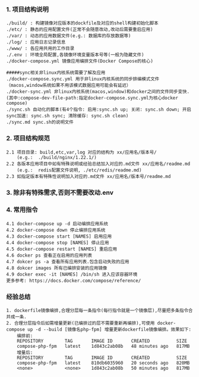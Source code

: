 ### 1. 项目结构说明
	./build/ : 构建镜像对应版本的dockfile及对应的shell构建初始化脚本
	./etc/ : 静态的应用配置文件(正常不会随意改动,改动后需要重启应用)
	./var/ : 动态的应用数据文件(e.g.: 数据库的存放数据等)
	./log/ : 应用日志记录信息
	./www/ : 各应用共用的工作目录
	./.env : 环境全局配置,各镜像环境变量版本号等(一般为隐藏文件)
	./docker-compose.yml 镜像应用编排文件(Docker Compose的核心)
	
	#####sync相关非linux内核系统需要了解及应用
	./docker-compose.sync.yml 用于非linux内核系统的同步排编模式文件（macos,window系统如果不用该模式数据应用可能会有延迟）
	./docker-sync.yml 非linux内核系统(macos,window)和docker之间的文件同步变快.(其中:compose-dev-file-path:指定docker-compose.sync.yml为核心docker compose)
	./sync.sh 自动化的脚本(有4个指令: 启用:sync.sh up; 关闭: sync.sh down; 开启sync加速: sync.sh sync; 清除缓存: sync.sh clean)
	./sync.md sync.sh的说明文件

### 2. 项目结构规范
	2.1 项目目录: build,etc,var,log 对应的结构为 xx/应用名/版本号/
		(e.g.:  ./build/nginx/1.22.1/)
	2.2 各版本应用项目中如有特殊说明或经验总结加入对应的.md文件 xx/应用名/readme.md
		(e.g.:  redis配置文件说明, ./etc/redis/readme.md)
	2.3 如指定版本有特殊性说明加入对应的.md文件 xx/应用名/版本号/readme.md

### 3. 除非有特殊需求,否则不需要改动.env

### 4. 常用指令
	4.1 docker-compose up -d 启动编排应用系统
	4.2 docker-compose down 停止编排应用系统
	4.3 docker-compose start [NAMES] 启用应用
	4.4 docker-compose stop [NAMES] 停止应用
	4.5 docker-compose restart [NAMES] 重启应用
	4.6 docker ps 查看正在启用的应用列表
	4.7 dokcer ps -a 查看所有应用列表.包含启动失败的应用
	4.8 dokcer images 所有已编排安装的应用镜像
	4.9 docker exec -it [NAMES] /bin/sh 进入应该容器环境
	更多参考: https://docs.docker.com/compose/reference/

### 经验总结
	1. dockerfile镜像编排,合理分层每一条指令(每行指令就是一个镜像层),尽量把多条指令合并成一条.
	2. 合理分层指令后如需增量更新(已编排过的层不需要重新再编排),可使用 docker-compose up -d --build [镜像名php-fpm] 增量更新dockerfile镜像编排。效果如下:
		编排前:
		REPOSITORY        TAG       IMAGE ID       CREATED          SIZE
		compose-php-fpm   latest    1d843c2ab08b   48 minutes ago   817MB
		增量后:
		REPOSITORY        TAG       IMAGE ID       CREATED          SIZE
		compose-php-fpm   latest    810db6035960   20 seconds ago   820MB
		<none>            <none>    1d843c2ab08b   50 minutes ago   817MB



